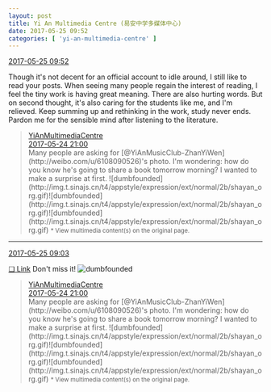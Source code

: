 ```yaml
---
layout: post
title: Yi An Multimedia Centre (易安中学多媒体中心)
date: 2017-05-25 09:52
categories: [ 'yi-an-multimedia-centre' ]
---
```


<div class="weibo-info">
  <a href="http://weibo.com/6196825252/F4I9urTYj">2017-05-25 09:52</a>
</div>

Though it's not decent for an official account to idle around, I still like to read your posts. When seeing many people regain the interest of reading, I feel the tiny work is having great meaning. There are also hurting words. But on second thought, it's also caring for the students like me, and I'm relieved. Keep summing up and rethinking in the work, study never ends. Pardon me for the sensible mind after listening to the literature.

<!-- more -->

> <div class="weibo-post-name">
>   <a href="http://weibo.com/u/6196825252">YiAnMultimediaCentre</a>
> </div>
> <div class="weibo-info">
>   <a href="http://weibo.com/6196825252/F4D5XdPwg">2017-05-24 21:00</a>
> </div>
> Many people are asking for [@YiAnMusicClub-ZhanYiWen](http://weibo.com/u/6108090526)'s photo. I'm wondering: how do you know he's going to share a book tomorrow morning? I wanted to make a surprise at first. ![dumbfounded](http://img.t.sinajs.cn/t4/appstyle/expression/ext/normal/2b/shayan_org.gif)![dumbfounded](http://img.t.sinajs.cn/t4/appstyle/expression/ext/normal/2b/shayan_org.gif)![dumbfounded](http://img.t.sinajs.cn/t4/appstyle/expression/ext/normal/2b/shayan_org.gif)  
> <small>* View multimedia content(s) on the original page.</small>

---

<div class="weibo-info">
  <a href="http://weibo.com/6196825252/F4HPkyn8H">2017-05-25 09:03</a>
</div>

[❏ Link](https://www.youtube.com/watch?v=6yq046MZww0) Don't miss it! ![dumbfounded](http://img.t.sinajs.cn/t4/appstyle/expression/ext/normal/2b/shayan_org.gif)

> <div class="weibo-post-name">
>   <a href="http://weibo.com/u/6196825252">YiAnMultimediaCentre</a>
> </div>
> <div class="weibo-info">
>   <a href="http://weibo.com/6196825252/F4D5XdPwg">2017-05-24 21:00</a>
> </div>
> Many people are asking for [@YiAnMusicClub-ZhanYiWen](http://weibo.com/u/6108090526)'s photo. I'm wondering: how do you know he's going to share a book tomorrow morning? I wanted to make a surprise at first. ![dumbfounded](http://img.t.sinajs.cn/t4/appstyle/expression/ext/normal/2b/shayan_org.gif)![dumbfounded](http://img.t.sinajs.cn/t4/appstyle/expression/ext/normal/2b/shayan_org.gif)![dumbfounded](http://img.t.sinajs.cn/t4/appstyle/expression/ext/normal/2b/shayan_org.gif)  
> <small>* View multimedia content(s) on the original page.</small>
